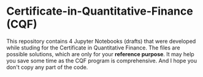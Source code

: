 # Certificate-in-Quantitative-Finance (CQF)
This repository contains 4 Jupyter Notebooks (drafts) that were developed while studing for the Certificate in Quantitative Finance.
The files are possible solutions, which are only for your **reference purpose**. It may help you save some time as the CQF program is comprehensive.
And I hope you don't copy any part of the code.


